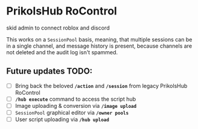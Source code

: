 # PrikolsHub RoControl

skid admin to connect roblox and discord

This works on a `SessionPool` basis, meaning, that multiple sessions can be in a single channel, and message history is present, because channels are not deleted and the audit log isn't spammed.

## Future updates TODO:

- [ ] Bring back the beloved **`/action`** and **`/session`** from legacy PrikolsHub RoControl
- [ ] **`/hub execute`** command to access the script hub
- [ ] Image uploading & conversion via **`/image upload`**
- [ ] `SessionPool` graphical editor via **`/owner pools`**
- [ ] User script uploading via **`/hub upload`**
